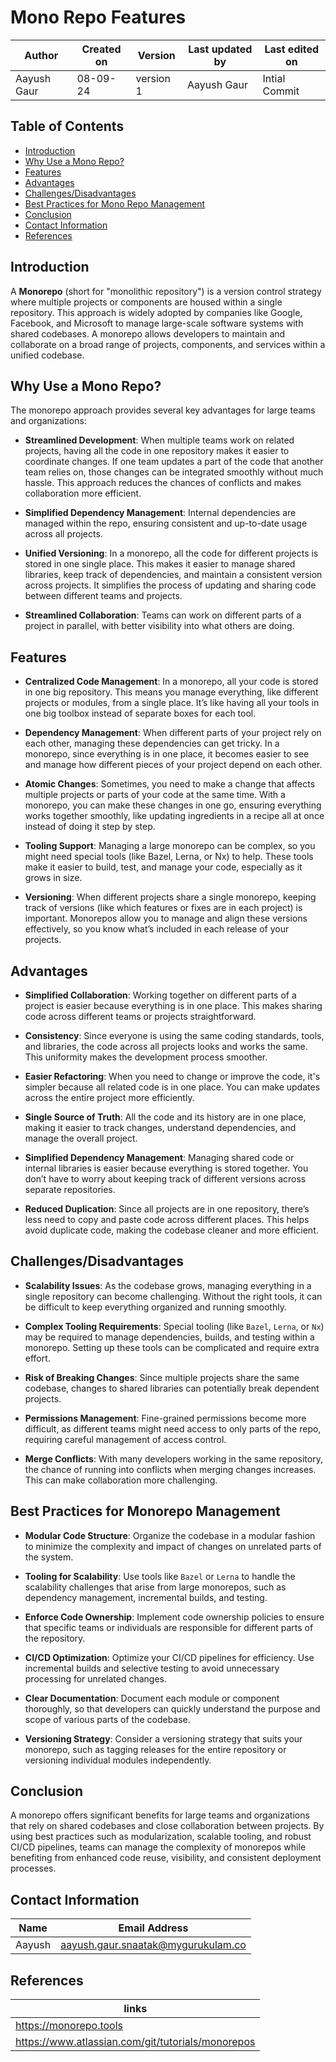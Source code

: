 # Mono Repo Features

 | Author        | Created on | Version | Last updated by | Last edited on |
  |-------------|---------|-------------|-------------|---------|
  | Aayush Gaur | 08-09-24 | version 1 | Aayush Gaur | Intial Commit |

## Table of Contents
- [Introduction](#introduction)
- [Why Use a Mono Repo?](#why-use-a-mono-repo)
- [Features](#features)
- [Advantages](#advantages)
- [Challenges/Disadvantages](#challengesdisadvantages)
- [Best Practices for Mono Repo Management](#best-practices-for-micro-repo-management)
- [Conclusion](#conclusion)
- [Contact Information](#contact-information)
- [References](#references)

## Introduction
A **Monorepo** (short for "monolithic repository") is a version control strategy where multiple projects or components are housed within a single repository. This approach is widely adopted by companies like Google, Facebook, and Microsoft to manage large-scale software systems with shared codebases. A monorepo allows developers to maintain and collaborate on a broad range of projects, components, and services within a unified codebase.

## Why Use a Mono Repo?

The monorepo approach provides several key advantages for large teams and organizations:

- **Streamlined Development**: When multiple teams work on related projects, having all the code in one repository makes it easier to coordinate changes. If one team updates a part of the code that another team relies on, those changes can be integrated smoothly without much hassle. This approach reduces the chances of conflicts and makes collaboration more efficient.

- **Simplified Dependency Management**: Internal dependencies are managed within the repo, ensuring consistent and up-to-date usage across all projects.

- **Unified Versioning**: In a monorepo, all the code for different projects is stored in one single place. This makes it easier to manage shared libraries, keep track of dependencies, and maintain a consistent version across projects. It simplifies the process of updating and sharing code between different teams and projects.

- **Streamlined Collaboration**: Teams can work on different parts of a project in parallel, with better visibility into what others are doing.

## Features

- **Centralized Code Management**: In a monorepo, all your code is stored in one big repository. This means you manage everything, like different projects or modules, from a single place. It’s like having all your tools in one big toolbox instead of separate boxes for each tool.

- **Dependency Management**: When different parts of your project rely on each other, managing these dependencies can get tricky. In a monorepo, since everything is in one place, it becomes easier to see and manage how different pieces of your project depend on each other.

- **Atomic Changes**: Sometimes, you need to make a change that affects multiple projects or parts of your code at the same time. With a monorepo, you can make these changes in one go, ensuring everything works together smoothly, like updating ingredients in a recipe all at once instead of doing it step by step.

- **Tooling Support**: Managing a large monorepo can be complex, so you might need special tools (like Bazel, Lerna, or Nx) to help. These tools make it easier to build, test, and manage your code, especially as it grows in size.

- **Versioning**: When different projects share a single monorepo, keeping track of versions (like which features or fixes are in each project) is important. Monorepos allow you to manage and align these versions effectively, so you know what’s included in each release of your projects.


## Advantages

- **Simplified Collaboration**: Working together on different parts of a project is easier because everything is in one place. This makes sharing code across different teams or projects straightforward.

- **Consistency**: Since everyone is using the same coding standards, tools, and libraries, the code across all projects looks and works the same. This uniformity makes the development process smoother.

- **Easier Refactoring**: When you need to change or improve the code, it's simpler because all related code is in one place. You can make updates across the entire project more efficiently.

- **Single Source of Truth**: All the code and its history are in one place, making it easier to track changes, understand dependencies, and manage the overall project.

- **Simplified Dependency Management**: Managing shared code or internal libraries is easier because everything is stored together. You don’t have to worry about keeping track of different versions across separate repositories.

- **Reduced Duplication**: Since all projects are in one repository, there’s less need to copy and paste code across different places. This helps avoid duplicate code, making the codebase cleaner and more efficient.

## Challenges/Disadvantages

- **Scalability Issues**: As the codebase grows, managing everything in a single repository can become challenging. Without the right tools, it can be difficult to keep everything organized and running smoothly.

- **Complex Tooling Requirements**: Special tooling (like `Bazel`, `Lerna`, or `Nx`) may be required to manage dependencies, builds, and testing within a monorepo. Setting up these tools can be complicated and require extra effort.

- **Risk of Breaking Changes**: Since multiple projects share the same codebase, changes to shared libraries can potentially break dependent projects.

- **Permissions Management**: Fine-grained permissions become more difficult, as different teams might need access to only parts of the repo, requiring careful management of access control.

- **Merge Conflicts**: With many developers working in the same repository, the chance of running into conflicts when merging changes increases. This can make collaboration more challenging. 

## Best Practices for Monorepo Management

- **Modular Code Structure**: Organize the codebase in a modular fashion to minimize the complexity and impact of changes on unrelated parts of the system.

- **Tooling for Scalability**: Use tools like `Bazel` or `Lerna` to handle the scalability challenges that arise from large monorepos, such as dependency management, incremental builds, and testing.

- **Enforce Code Ownership**: Implement code ownership policies to ensure that specific teams or individuals are responsible for different parts of the repository.

- **CI/CD Optimization**: Optimize your CI/CD pipelines for efficiency. Use incremental builds and selective testing to avoid unnecessary processing for unrelated changes.

- **Clear Documentation**: Document each module or component thoroughly, so that developers can quickly understand the purpose and scope of various parts of the codebase.

- **Versioning Strategy**: Consider a versioning strategy that suits your monorepo, such as tagging releases for the entire repository or versioning individual modules independently.

## Conclusion
A monorepo offers significant benefits for large teams and organizations that rely on shared codebases and close collaboration between projects. By using best practices such as modularization, scalable tooling, and robust CI/CD pipelines, teams can manage the complexity of monorepos while benefiting from enhanced code reuse, visibility, and consistent deployment processes.

## Contact Information 
|Name|Email Address|
|:---:|:---:|
|Aayush|aayush.gaur.snaatak@mygurukulam.co|

## References 
|links | 
|-------|
|https://monorepo.tools |
|https://www.atlassian.com/git/tutorials/monorepos|
